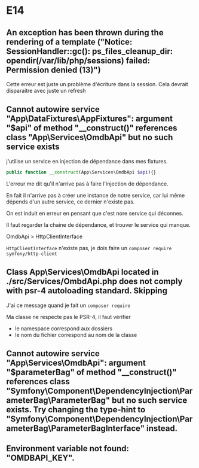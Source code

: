 # E14

## An exception has been thrown during the rendering of a template ("Notice: SessionHandler::gc(): ps_files_cleanup_dir: opendir(/var/lib/php/sessions) failed: Permission denied (13)")

Cette erreur est juste un problème d'écriture dans la session.
Cela devrait disparaitre avec juste un refresh

## Cannot autowire service "App\DataFixtures\AppFixtures": argument "$api" of method "__construct()" references class "App\Services\OmdbApi" but no such service exists

j'utilise un service en injection de dépendance dans mes fixtures.

```php
public function __construct(App\Services\OmdbApi $api){}
```

L'erreur me dit qu'il n'arrive pas à faire l'injection de dépendance.

En fait il n'arrive pas à créer une instance de notre service, car lui même dépends d'un autre service, ce dernier n'existe pas.

On est induit en erreur en pensant que c'est nore service qui déconnes.

Il faut regarder la chaine de dépendance, et trouver le service qui manque.

OmdbApi > HttpClientInterface

`HttpClientInterface` n'existe pas, je dois faire un `composer require symfony/http-client`

## Class App\Services\OmdbApi located in ./src/Services/OmbdApi.php does not comply with psr-4 autoloading standard. Skipping

J'ai ce message quand je fait un `composer require`

Ma classe ne respecte pas le PSR-4, il faut vérifier

* le namespace correspond aux dossiers
* le nom du fichier correspond au nom de la classe

## Cannot autowire service "App\Services\OmdbApi": argument "$parameterBag" of method "__construct()" references class "Symfony\Component\DependencyInjection\ParameterBag\ParameterBag" but no such service exists. Try changing the type-hint to "Symfony\Component\DependencyInjection\ParameterBag\ParameterBagInterface" instead.

## Environment variable not found: "OMDBAPI_KEY".
